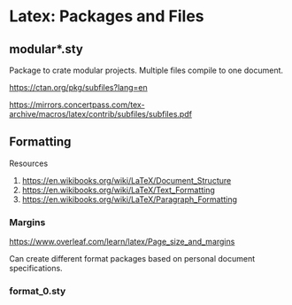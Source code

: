 # Latex: Packages and Files


## modular*.sty

Package to crate modular projects. Multiple files compile to one document. 

https://ctan.org/pkg/subfiles?lang=en

https://mirrors.concertpass.com/tex-archive/macros/latex/contrib/subfiles/subfiles.pdf


## Formatting

Resources

1. https://en.wikibooks.org/wiki/LaTeX/Document_Structure
2. https://en.wikibooks.org/wiki/LaTeX/Text_Formatting
3. https://en.wikibooks.org/wiki/LaTeX/Paragraph_Formatting

### Margins

https://www.overleaf.com/learn/latex/Page_size_and_margins

Can create different format packages based on personal document specifications.

### format_0.sty

